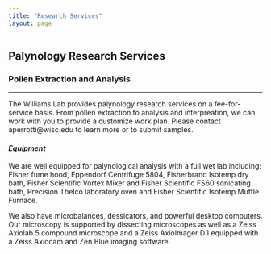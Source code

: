 ```yaml
---
title: "Research Services"
layout: page
---
```


## Palynology Research Services

### Pollen Extraction and Analysis
<hr>
The Williams Lab provides palynology research services on a fee-for-service basis. From pollen extraction to analysis and interpreation, we can work with you to provide a customize work plan. Please contact aperrotti@wisc.edu to learn more or to submit samples.

#### _**Equipment**_
We are well equipped for palynological analysis with a full wet lab including: Fisher fume hood, Eppendorf Centrifuge 5804, Fisherbrand Isotemp dry bath, Fisher Scientific Vortex Mixer and Fisher Scientific FS60 sonicating bath, Precision Thelco laboratory oven and Fisher Scientific Isotemp Muffle Furnace. 

We also have microbalances, dessicators, and powerful desktop computers. Our microscopy is supported by dissecting microscopes as well as a Zeiss Axiolab 5 compound microscope and a Zeiss AxioImager D.1 equipped with a Zeiss Axiocam and Zen Blue imaging software. 
